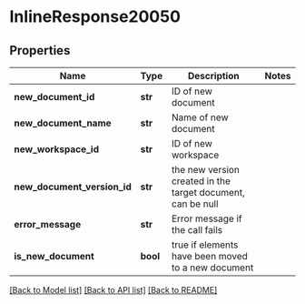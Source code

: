 # InlineResponse20050

## Properties
Name | Type | Description | Notes
------------ | ------------- | ------------- | -------------
**new_document_id** | **str** | ID of new document | 
**new_document_name** | **str** | Name of new document | 
**new_workspace_id** | **str** | ID of new workspace | 
**new_document_version_id** | **str** | the new version created in the target document, can be null | 
**error_message** | **str** | Error message if the call fails | 
**is_new_document** | **bool** | true if elements have been moved to a new document | 

[[Back to Model list]](../README.md#documentation-for-models) [[Back to API list]](../README.md#documentation-for-api-endpoints) [[Back to README]](../README.md)



